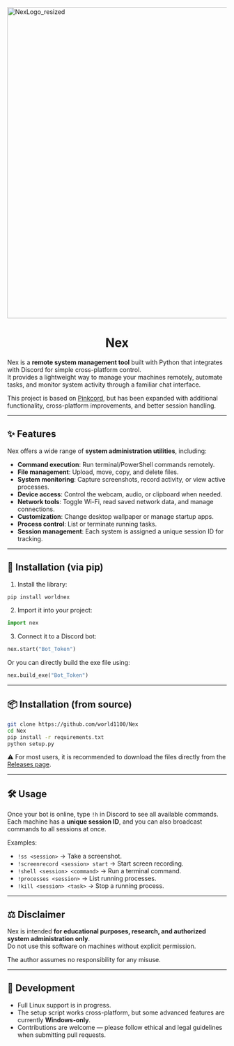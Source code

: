 <img width="1000" height="712" alt="NexLogo_resized" src="https://github.com/user-attachments/assets/cfb4497d-41fc-40fa-8819-d9126ea79124" />

<h1 align="center">Nex</h1>

Nex is a **remote system management tool** built with Python that integrates with Discord for simple cross-platform control.  
It provides a lightweight way to manage your machines remotely, automate tasks, and monitor system activity through a familiar chat interface.  

This project is based on [Pinkcord](https://github.com/Jvr2022/pinkcord), but has been expanded with additional functionality, cross-platform improvements, and better session handling.

---

## ✨ Features

Nex offers a wide range of **system administration utilities**, including:  

- **Command execution**: Run terminal/PowerShell commands remotely.  
- **File management**: Upload, move, copy, and delete files.  
- **System monitoring**: Capture screenshots, record activity, or view active processes.  
- **Device access**: Control the webcam, audio, or clipboard when needed.  
- **Network tools**: Toggle Wi-Fi, read saved network data, and manage connections.  
- **Customization**: Change desktop wallpaper or manage startup apps.  
- **Process control**: List or terminate running tasks.  
- **Session management**: Each system is assigned a unique session ID for tracking.  

---

## 🚀 Installation (via pip)

1. Install the library:

```bash
pip install worldnex
```

2. Import it into your project:

```python
import nex
```

3. Connect it to a Discord bot:

```python
nex.start("Bot_Token")
```
Or you can directly build the exe file using:

```python
nex.build_exe("Bot_Token")
```
---

## 📦 Installation (from source)

```bash
git clone https://github.com/world1100/Nex
cd Nex
pip install -r requirements.txt
python setup.py
```

⚠️ For most users, it is recommended to download the files directly from the [Releases page](https://github.com/world0011/Nex/releases).  

---

## 🛠 Usage

Once your bot is online, type `!h` in Discord to see all available commands.  
Each machine has a **unique session ID**, and you can also broadcast commands to all sessions at once.  

Examples:  

- `!ss <session>` → Take a screenshot.  
- `!screenrecord <session> start` → Start screen recording.  
- `!shell <session> <command>` → Run a terminal command.  
- `!processes <session>` → List running processes.  
- `!kill <session> <task>` → Stop a running process.  

---

## ⚖️ Disclaimer

Nex is intended **for educational purposes, research, and authorized system administration only**.  
Do not use this software on machines without explicit permission.  

The author assumes no responsibility for any misuse.  

---

## 🔧 Development

- Full Linux support is in progress.  
- The setup script works cross-platform, but some advanced features are currently **Windows-only**.  
- Contributions are welcome — please follow ethical and legal guidelines when submitting pull requests.  
